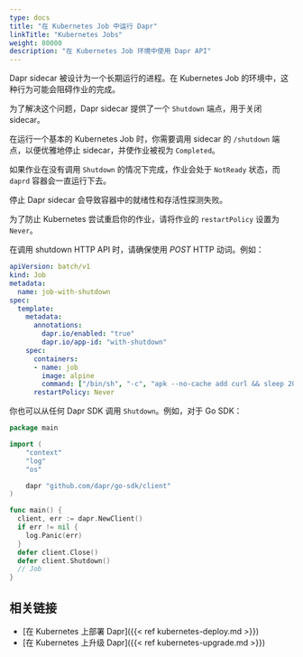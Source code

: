 ```yaml
---
type: docs
title: "在 Kubernetes Job 中运行 Dapr"
linkTitle: "Kubernetes Jobs"
weight: 80000
description: "在 Kubernetes Job 环境中使用 Dapr API"
---
```


Dapr sidecar 被设计为一个长期运行的进程。在 Kubernetes Job 的环境中，这种行为可能会阻碍作业的完成。

为了解决这个问题，Dapr sidecar 提供了一个 `Shutdown` 端点，用于关闭 sidecar。

在运行一个基本的 Kubernetes Job 时，你需要调用 sidecar 的 `/shutdown` 端点，以便优雅地停止 sidecar，并使作业被视为 `Completed`。

如果作业在没有调用 `Shutdown` 的情况下完成，作业会处于 `NotReady` 状态，而 `daprd` 容器会一直运行下去。

停止 Dapr sidecar 会导致容器中的就绪性和存活性探测失败。

为了防止 Kubernetes 尝试重启你的作业，请将作业的 `restartPolicy` 设置为 `Never`。

在调用 shutdown HTTP API 时，请确保使用 *POST* HTTP 动词。例如：

```yaml
apiVersion: batch/v1
kind: Job
metadata:
  name: job-with-shutdown
spec:
  template:
    metadata:
      annotations:
        dapr.io/enabled: "true"
        dapr.io/app-id: "with-shutdown"
    spec:
      containers:
      - name: job
        image: alpine
        command: ["/bin/sh", "-c", "apk --no-cache add curl && sleep 20 && curl -X POST localhost:3500/v1.0/shutdown"]
      restartPolicy: Never
```

你也可以从任何 Dapr SDK 调用 `Shutdown`。例如，对于 Go SDK：

```go
package main

import (
	"context"
	"log"
	"os"

	dapr "github.com/dapr/go-sdk/client"
)

func main() {
  client, err := dapr.NewClient()
  if err != nil {
    log.Panic(err)
  }
  defer client.Close()
  defer client.Shutdown()
  // Job
}
```

## 相关链接

- [在 Kubernetes 上部署 Dapr]({{< ref kubernetes-deploy.md >}})
- [在 Kubernetes 上升级 Dapr]({{< ref kubernetes-upgrade.md >}})
